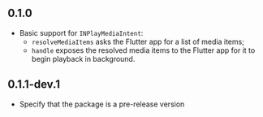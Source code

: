 ## 0.1.0

* Basic support for `INPlayMediaIntent`:
  * `resolveMediaItems` asks the Flutter app for a list of media items;
  * `handle` exposes the resolved media items to the Flutter app for it to begin playback in background.

## 0.1.1-dev.1

* Specify that the package is a pre-release version